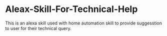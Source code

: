 # Aleax-Skill-For-Technical-Help
This is an alexa skill used with home automation skill to provide suggesstion to user for their technical query. 
